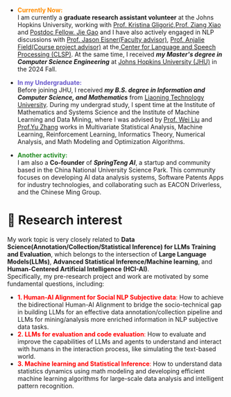 
- <span style="color:#FF8C00; font-weight: bold;"> Currently Now:</span>\
  I am currently a **graduate research assistant volunteer** at the Johns Hopkins University, working with [Prof. Kristina Gligorić](https://kristinagligoric.com/),[Prof. Ziang Xiao](https://www.ziangxiao.com/) and [Postdoc Fellow. Jie Gao](https://gaojie058.github.io/) and I have also actively engaged in NLP discussions with [Prof. Jason Eisner(Faculty advisor)](https://www.cs.jhu.edu/~jason/), [Prof. Anjalie Field(Course project advisor)](https://anjalief.github.io/index.html) at the[ Center for Language and Speech Processing (CLSP)](https://www.clsp.jhu.edu/). At the same time, I received ***my Master's degree in Computer Science Engineering*** at [Johns Hopkins University (JHU)](https://www.jhu.edu/) in the 2024 Fall.

- <span style=" color:#6A5ACD; font-weight: bold;"> In my Undergraduate: </span>\
  Before joining JHU, I received  ***my B.S. degree in Information and Computer Science, and Mathematics*** from [Liaoning Technology University](https://en.lntu.edu.cn/).
  During my undergrad study, I spent time at the Institute of Mathematics and Systems Science and the Institute of Machine Learning and Data Mining, where I was advised by [Prof. Wei Liu](https://www.researchgate.net/profile/Wei-Liu-523) and [Prof.Yu Zhang](https://www.researchgate.net/profile/Yu-Zhang-264) works in Multivariate Statistical Analysis, Machine Learning, Reinforcement Learning, Informatics Theory, Numerical Analysis, and Math Modeling and Optimization Algorithms.
- <span style=" color:#228B22; font-weight: bold;"> Another activity: </span>\
  I am also a **Co-founder** of ***SpringTeng AI***, a startup and community based in the China National University Science Park. This community focuses on developing AI data analysis systems, Software Patents Apps for industry technologies, and collaborating such as EACON Driverless, and the Chinese Ming Group.
  
# 🤔 Research interest
My work topic is very closely related to **Data Science(Annotation/Collection/Statistical Inference) for LLMs Training and Evaluation**, which belongs to the intersection of **Large Language Models(LLMs)**, **Advanced Statistical Inference/Machine learning**, and **Human-Centered Artificial Intelligence (HCI-AI)**. \
Specifically, my pre-research project and work are motivated by some fundamental questions, including:
- <span style="color:red; font-weight: #FF0000;"> **1. Human-AI Alignment for Social NLP Subjective data**:</span> How to achieve the bidirectional Human-AI Alignment to bridge the socio-technical gap in building LLMs for an effective data annotation/collection pipeline and LLMs for mining/analysis more enriched information in NLP subjective data tasks.
- <span style="color:red; font-weight: #FF0000;"> **2. LLMs for evaluation and code evaluation**:</span> How to evaluate and improve the capabilities of LLMs and agents to understand and interact with humans in the interaction process, like simulating the text-based world.
- <span style="color:red; font-weight: #FF0000;"> **3. Machine learning and Statistical Inference**:</span> How to understand data statistics dynamics using math modeling and developing efficient machine learning algorithms for large-scale data analysis and intelligent pattern recognition.
